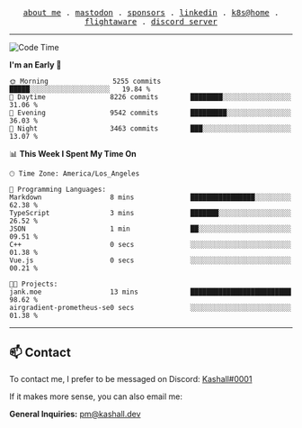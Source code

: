 <p align="center">
  <samp>
    <a href="https://jordanjones.org/">about me</a> .
    <a rel="me" href="https://mastodon.social/@kashall">mastodon</a> .
    <a href="https://github.com/sponsors/kashalls">sponsors</a> .
    <a href="https://linkedin.com/in/jordpjones">linkedin</a> .
    <a href="https://github.com/kashalls/home-cluster">k8s@home</a> .
    <a href="https://flightaware.com/adsb/stats/user/kashalls">flightaware</a> .
    <a href="https://discord.gg/ctgrp8k">discord server</a>
  </samp>
</p>

---

<!--START_SECTION:waka-->
![Code Time](http://img.shields.io/badge/Code%20Time-1%2C363%20hrs%2045%20mins-blue)

**I'm an Early 🐤** 

```text
🌞 Morning                5255 commits        █████░░░░░░░░░░░░░░░░░░░░   19.84 % 
🌆 Daytime                8226 commits        ████████░░░░░░░░░░░░░░░░░   31.06 % 
🌃 Evening                9542 commits        █████████░░░░░░░░░░░░░░░░   36.03 % 
🌙 Night                  3463 commits        ███░░░░░░░░░░░░░░░░░░░░░░   13.07 % 
```


📊 **This Week I Spent My Time On** 

```text
🕑︎ Time Zone: America/Los_Angeles

💬 Programming Languages: 
Markdown                 8 mins              ████████████████░░░░░░░░░   62.38 % 
TypeScript               3 mins              ███████░░░░░░░░░░░░░░░░░░   26.52 % 
JSON                     1 min               ██░░░░░░░░░░░░░░░░░░░░░░░   09.51 % 
C++                      0 secs              ░░░░░░░░░░░░░░░░░░░░░░░░░   01.38 % 
Vue.js                   0 secs              ░░░░░░░░░░░░░░░░░░░░░░░░░   00.21 % 

🐱‍💻 Projects: 
jank.moe                 13 mins             █████████████████████████   98.62 % 
airgradient-prometheus-se0 secs              ░░░░░░░░░░░░░░░░░░░░░░░░░   01.38 % 
```


<!--END_SECTION:waka-->

---

## 📫 Contact

To contact me, I prefer to be messaged on Discord:  [Kashall#0001](https://discord.com/users/201077739589992448)

If it makes more sense, you can also email me:

**General Inquiries:** pm@kashall.dev  
